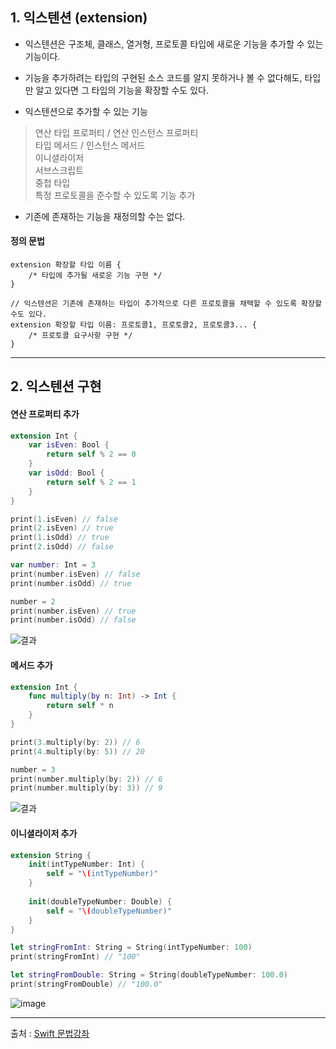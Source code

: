 ## 1. 익스텐션 (extension)

- 익스텐션은 구조체, 클래스, 열거형, 프로토콜 타입에 새로운 기능을 추가할 수 있는 기능이다.
- 기능을 추가하려는 타입의 구현된 소스 코드를 알지 못하거나 볼 수 없다해도, 타입만 알고 있다면 그 타입의 기능을 확장할 수도 있다.

- 익스텐션으로 추가할 수 있는 기능  
> 연산 타입 프로퍼티 / 연산 인스턴스 프로퍼티  
> 타입 메서드 / 인스턴스 메서드  
> 이니셜라이저  
> 서브스크립트  
> 중첩 타입  
> 특정 프로토콜을 준수할 수 있도록 기능 추가  

- 기존에 존재하는 기능을 재정의할 수는 없다.

#### 정의 문법

    extension 확장할 타입 이름 {
        /* 타입에 추가될 새로운 기능 구현 */
    }
    
    // 익스텐션은 기존에 존재하는 타입이 추가적으로 다른 프로토콜을 채택할 수 있도록 확장할 수도 있다.
    extension 확장할 타입 이름: 프로토콜1, 프로토콜2, 프로토콜3... {
        /* 프로토콜 요구사항 구현 */
    }


------------------

## 2. 익스텐션 구현

#### 연산 프로퍼티 추가

```swift
extension Int {
    var isEven: Bool {
        return self % 2 == 0
    }
    var isOdd: Bool {
        return self % 2 == 1
    }
}

print(1.isEven) // false
print(2.isEven) // true
print(1.isOdd) // true
print(2.isOdd) // false

var number: Int = 3
print(number.isEven) // false
print(number.isOdd) // true

number = 2
print(number.isEven) // true
print(number.isOdd) // false

```
![결과](https://user-images.githubusercontent.com/54324782/147424290-621d38f2-224b-4c43-8dd0-6b9d4aeb9c8c.png)

#### 메서드 추가

```swift
extension Int {
    func multiply(by n: Int) -> Int {
        return self * n
    }
}

print(3.multiply(by: 2)) // 6
print(4.multiply(by: 5)) // 20

number = 3
print(number.multiply(by: 2)) // 6
print(number.multiply(by: 3)) // 9

```
![결과](https://user-images.githubusercontent.com/54324782/147424385-eeb7d47b-6d69-4b2a-b6a3-1c197049a28d.png)

#### 이니셜라이저 추가

```swift
extension String {
    init(intTypeNumber: Int) {
        self = "\(intTypeNumber)"
    }
    
    init(doubleTypeNumber: Double) {
        self = "\(doubleTypeNumber)"
    }
}

let stringFromInt: String = String(intTypeNumber: 100) 
print(stringFromInt) // "100"

let stringFromDouble: String = String(doubleTypeNumber: 100.0) 
print(stringFromDouble) // "100.0"

```
![image](https://user-images.githubusercontent.com/54324782/147424486-4a90f383-766c-4af2-9755-b451259754d9.png)


-------------------
출처 : [Swift 문법강좌](https://www.youtube.com/playlist?list=PLz8NH7YHUj_ZmlgcSETF51Z9GSSU6Uioy)

